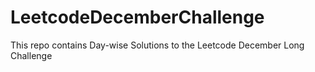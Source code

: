 # LeetcodeDecemberChallenge
This repo contains  Day-wise Solutions to the Leetcode December Long Challenge 
